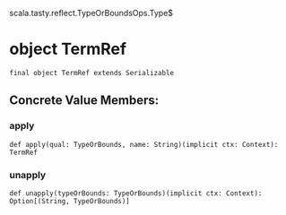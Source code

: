 scala.tasty.reflect.TypeOrBoundsOps.Type$
# object TermRef

<pre><code class="language-scala" >final object TermRef extends Serializable</pre></code>
## Concrete Value Members:
### apply
<pre><code class="language-scala" >def apply(qual: TypeOrBounds, name: String)(implicit ctx: Context): TermRef</pre></code>

### unapply
<pre><code class="language-scala" >def unapply(typeOrBounds: TypeOrBounds)(implicit ctx: Context): Option[(String, TypeOrBounds)]</pre></code>

